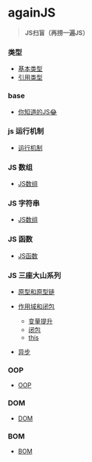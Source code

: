 # againJS
>__JS扫盲（再捞一遍JS）__

### 类型
  - [基本类型](https://github.com/lurenacm/againJS/blob/main/js/%E7%B1%BB%E5%9E%8B/%E5%9F%BA%E6%9C%AC%E7%B1%BB%E5%9E%8B.md)
  - [引用类型](https://github.com/lurenacm/againJS/blob/main/js/%E7%B1%BB%E5%9E%8B/%E5%BC%95%E7%94%A8%E7%B1%BB%E5%9E%8B.md)
  
### base
  - [你知道的JS😂](https://github.com/lurenacm/againJS/blob/main/js/base/base.md)

### js 运行机制
* [运行机制](https://github.com/lurenacm/againJS/blob/main/js/js%E8%BF%90%E8%A1%8C%E6%9C%BA%E5%88%B6/.md)

### JS 数组
* [JS数组](https://github.com/lurenacm/againJS/blob/main/js/%E6%95%B0%E7%BB%84/.md)

### JS 字符串
* [JS数组](https://github.com/lurenacm/againJS/blob/main/js/%E5%AD%97%E7%AC%A6%E4%B8%B2/.md)

### JS 函数
* [JS函数](https://github.com/lurenacm/againJS/blob/main/js/%E5%87%BD%E6%95%B0/.md)

### JS 三座大山系列
* [原型和原型链](https://github.com/lurenacm/againJS/blob/main/js/JS%E4%B8%89%E5%BA%A7%E5%A4%A7%E5%B1%B1%E7%B3%BB%E5%88%97/1%E5%8E%9F%E5%9E%8B%E5%92%8C%E5%8E%9F%E5%9E%8B%E9%93%BE/.md)
 
* [作用域和闭包](https://github.com/lurenacm/againJS/blob/main/js/JS%E4%B8%89%E5%BA%A7%E5%A4%A7%E5%B1%B1%E7%B3%BB%E5%88%97/2%E4%BD%9C%E7%94%A8%E5%9F%9F%E5%92%8C%E9%97%AD%E5%8C%85/.md)
  - [变量提升](https://github.com/lurenacm/againJS/blob/main/js/JS%E4%B8%89%E5%BA%A7%E5%A4%A7%E5%B1%B1%E7%B3%BB%E5%88%97/2%E4%BD%9C%E7%94%A8%E5%9F%9F%E5%92%8C%E9%97%AD%E5%8C%85/%E5%8F%98%E9%87%8F%E6%8F%90%E5%8D%87.md)
  - [闭包](https://github.com/lurenacm/againJS/blob/main/js/JS%E4%B8%89%E5%BA%A7%E5%A4%A7%E5%B1%B1%E7%B3%BB%E5%88%97/2%E4%BD%9C%E7%94%A8%E5%9F%9F%E5%92%8C%E9%97%AD%E5%8C%85/%E9%97%AD%E5%8C%85.md)
  - [this](https://github.com/lurenacm/againJS/blob/main/js/JS%E4%B8%89%E5%BA%A7%E5%A4%A7%E5%B1%B1%E7%B3%BB%E5%88%97/2%E4%BD%9C%E7%94%A8%E5%9F%9F%E5%92%8C%E9%97%AD%E5%8C%85%E5%92%8Cthis/this.md)
 
* [异步](https://github.com/lurenacm/againJS/blob/main/js/JS%E4%B8%89%E5%BA%A7%E5%A4%A7%E5%B1%B1%E7%B3%BB%E5%88%97/3%E5%BC%82%E6%AD%A5/.md)

### OOP
* [OOP](https://github.com/lurenacm/againJS/blob/main/js/OOP/.md)

### DOM
* [DOM](https://github.com/lurenacm/againJS/blob/main/DOM/.md)

### BOM
* [BOM]()
